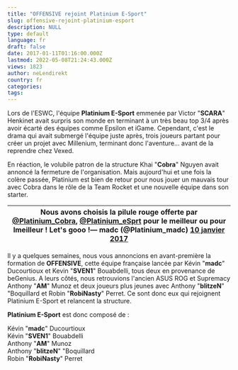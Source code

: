 ```yaml
---
title: "OFFENSIVE rejoint Platinium E-Sport"
slug: offensive-rejoint-platinium-esport
description: NULL
type: default
language: fr
draft: false
date: 2017-01-11T01:16:00.000Z
lastmod: 2022-05-08T21:24:43.000Z
views: 1823
author: neLendirekt
country: fr
categories:
tags:
---
```

Lors de l'ESWC, l'équipe **Platinium E-Sport** emmenée par Victor "**SCARA**" Henkinet avait surpris son monde en terminant à un très beau top 3/4 après avoir écarté des équipes comme Epsilon et iGame. Cependant, c'est le drama qui avait submergé l'équipe juste après, trois joueurs partant pour créer un projet avec Millenium, terminant donc l'aventure... avant de la reprendre chez Vexed.

En réaction, le volubile patron de la structure Khai "**Cobra**" Nguyen avait annoncé la fermeture de l'organisation. Mais aujourd'hui et une fois la colère passée, Platinium est bien de retour pour nous jouer un mauvais tour avec Cobra dans le rôle de la Team Rocket et une nouvelle équipe dans son starter.

| Nous avons choisis la pilule rouge offerte par [@Platinium\_Cobra](https://twitter.com/Platinium%5FCobra), [@Platinium\_eSprt](https://twitter.com/Platinium%5FeSprt) pour le meilleur ou pour lmeilleur ! Let's gooo !— madc (@Platinium\_madc) [10 janvier 2017](https://twitter.com/Platinium%5Fmadc/status/818966296662573056) |
| ---------------------------------------------------------------------------------------------------------------------------------------------------------------------------------------------------------------------------------------------------------------------------------------------------------------------------------- |

  
Il y a quelques semaines, nous vous annoncions en avant-première la formation de **OFFENSIVE**, cette équipe française lancée par Kévin "**madc**" Ducourtioux et Kevin "**SVEN1**" Bouabdelli, tous deux en provenance de beGenius. A leurs côtés, nous retrouvions l'ancien ASUS ROG et Supremacy Anthony "**AM**" Munoz et deux joueurs plus jeunes avec Anthony "**blitzeN**" "Boquillard et Robin "**RobiNasty**" Perret. Ce sont donc eux qui rejoignent Platinium E-Sport et relancent la structure.

**Platinium E-Sport** est donc composé de :

Kévin "**madc**" Ducourtioux  
Kévin "**SVEN1**" Bouabdelli  
Anthony "**AM**" Munoz  
Anthony "**blitzeN**" "Boquillard  
Robin "**RobiNasty**" Perret
